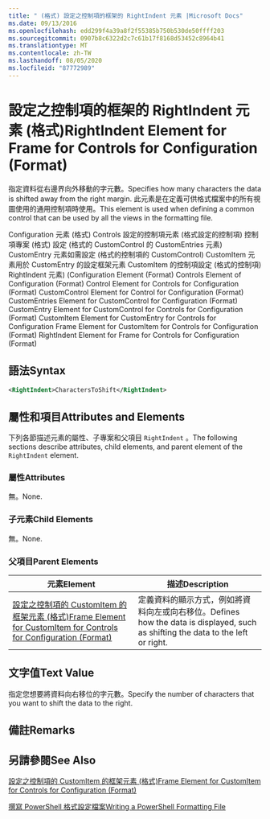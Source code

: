 ```yaml
---
title: " (格式) 設定之控制項的框架的 RightIndent 元素 |Microsoft Docs"
ms.date: 09/13/2016
ms.openlocfilehash: edd299f4a39a8f2f55385b750b530de50ffff203
ms.sourcegitcommit: 0907b8c6322d2c7c61b17f8168d53452c8964b41
ms.translationtype: MT
ms.contentlocale: zh-TW
ms.lasthandoff: 08/05/2020
ms.locfileid: "87772989"
---
```

# <a name="rightindent-element-for-frame-for-controls-for-configuration-format"></a><span data-ttu-id="1dde8-102">設定之控制項的框架的 RightIndent 元素 (格式)</span><span class="sxs-lookup"><span data-stu-id="1dde8-102">RightIndent Element for Frame for Controls for Configuration (Format)</span></span>

<span data-ttu-id="1dde8-103">指定資料從右邊界向外移動的字元數。</span><span class="sxs-lookup"><span data-stu-id="1dde8-103">Specifies how many characters the data is shifted away from the right margin.</span></span> <span data-ttu-id="1dde8-104">此元素是在定義可供格式檔案中的所有視圖使用的通用控制項時使用。</span><span class="sxs-lookup"><span data-stu-id="1dde8-104">This element is used when defining a common control that can be used by all the views in the formatting file.</span></span>

<span data-ttu-id="1dde8-105">Configuration 元素 (格式) Controls 設定的控制項元素 (格式設定的控制項) 控制項專案 (格式) 設定 (格式的 CustomControl 的 CustomEntries 元素) CustomEntry 元素如需設定 (格式的控制項的 CustomControl) CustomItem 元素用於 CustomEntry 的設定框架元素 CustomItem 的控制項設定 (格式的控制項) RightIndent 元素)  (</span><span class="sxs-lookup"><span data-stu-id="1dde8-105">Configuration Element (Format) Controls Element of Configuration (Format) Control Element for Controls for Configuration (Format) CustomControl Element for Control for Configuration (Format) CustomEntries Element for CustomControl for Configuration (Format) CustomEntry Element for CustomControl for Controls for Configuration (Format) CustomItem Element for CustomEntry for Controls for Configuration Frame Element for CustomItem for Controls for Configuration (Format) RightIndent Element for Frame for Controls for Configuration (Format)</span></span>

## <a name="syntax"></a><span data-ttu-id="1dde8-106">語法</span><span class="sxs-lookup"><span data-stu-id="1dde8-106">Syntax</span></span>

```xml
<RightIndent>CharactersToShift</RightIndent>
```

## <a name="attributes-and-elements"></a><span data-ttu-id="1dde8-107">屬性和項目</span><span class="sxs-lookup"><span data-stu-id="1dde8-107">Attributes and Elements</span></span>

<span data-ttu-id="1dde8-108">下列各節描述元素的屬性、子專案和父項目 `RightIndent` 。</span><span class="sxs-lookup"><span data-stu-id="1dde8-108">The following sections describe attributes, child elements, and parent element of the `RightIndent` element.</span></span>

### <a name="attributes"></a><span data-ttu-id="1dde8-109">屬性</span><span class="sxs-lookup"><span data-stu-id="1dde8-109">Attributes</span></span>

<span data-ttu-id="1dde8-110">無。</span><span class="sxs-lookup"><span data-stu-id="1dde8-110">None.</span></span>

### <a name="child-elements"></a><span data-ttu-id="1dde8-111">子元素</span><span class="sxs-lookup"><span data-stu-id="1dde8-111">Child Elements</span></span>

<span data-ttu-id="1dde8-112">無。</span><span class="sxs-lookup"><span data-stu-id="1dde8-112">None.</span></span>

### <a name="parent-elements"></a><span data-ttu-id="1dde8-113">父項目</span><span class="sxs-lookup"><span data-stu-id="1dde8-113">Parent Elements</span></span>

|<span data-ttu-id="1dde8-114">元素</span><span class="sxs-lookup"><span data-stu-id="1dde8-114">Element</span></span>|<span data-ttu-id="1dde8-115">描述</span><span class="sxs-lookup"><span data-stu-id="1dde8-115">Description</span></span>|
|-------------|-----------------|
|[<span data-ttu-id="1dde8-116">設定之控制項的 CustomItem 的框架元素 (格式)</span><span class="sxs-lookup"><span data-stu-id="1dde8-116">Frame Element for CustomItem for Controls for Configuration (Format)</span></span>](./frame-element-for-customitem-for-controls-for-configuration-format.md)|<span data-ttu-id="1dde8-117">定義資料的顯示方式，例如將資料向左或向右移位。</span><span class="sxs-lookup"><span data-stu-id="1dde8-117">Defines how the data is displayed, such as shifting the data to the left or right.</span></span>|

## <a name="text-value"></a><span data-ttu-id="1dde8-118">文字值</span><span class="sxs-lookup"><span data-stu-id="1dde8-118">Text Value</span></span>

<span data-ttu-id="1dde8-119">指定您想要將資料向右移位的字元數。</span><span class="sxs-lookup"><span data-stu-id="1dde8-119">Specify the number of characters that you want to shift the data to the right.</span></span>

## <a name="remarks"></a><span data-ttu-id="1dde8-120">備註</span><span class="sxs-lookup"><span data-stu-id="1dde8-120">Remarks</span></span>

## <a name="see-also"></a><span data-ttu-id="1dde8-121">另請參閱</span><span class="sxs-lookup"><span data-stu-id="1dde8-121">See Also</span></span>

[<span data-ttu-id="1dde8-122">設定之控制項的 CustomItem 的框架元素 (格式)</span><span class="sxs-lookup"><span data-stu-id="1dde8-122">Frame Element for CustomItem for Controls for Configuration (Format)</span></span>](./frame-element-for-customitem-for-controls-for-configuration-format.md)

[<span data-ttu-id="1dde8-123">撰寫 PowerShell 格式設定檔案</span><span class="sxs-lookup"><span data-stu-id="1dde8-123">Writing a PowerShell Formatting File</span></span>](./writing-a-powershell-formatting-file.md)
